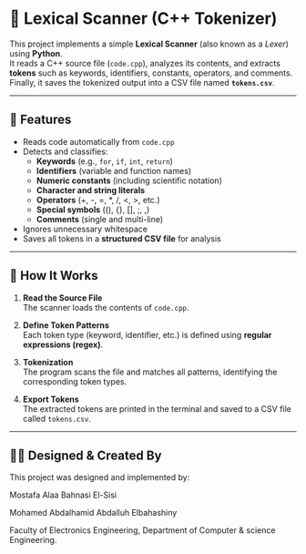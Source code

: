 # 🧩 Lexical Scanner (C++ Tokenizer)

This project implements a simple **Lexical Scanner** (also known as a *Lexer*) using **Python**.  
It reads a C++ source file (`code.cpp`), analyzes its contents, and extracts **tokens** such as keywords, identifiers, constants, operators, and comments.  
Finally, it saves the tokenized output into a CSV file named **`tokens.csv`**.

---

## 🚀 Features

- Reads code automatically from `code.cpp`
- Detects and classifies:
  - **Keywords** (e.g., `for`, `if`, `int`, `return`)
  - **Identifiers** (variable and function names)
  - **Numeric constants** (including scientific notation)
  - **Character and string literals**
  - **Operators** (+, -, =, *, /, <, >, etc.)
  - **Special symbols** ((), {}, [], ;, ,)
  - **Comments** (single and multi-line)
- Ignores unnecessary whitespace
- Saves all tokens in a **structured CSV file** for analysis

---

## 🧠 How It Works

1. **Read the Source File**  
   The scanner loads the contents of `code.cpp`.

2. **Define Token Patterns**  
   Each token type (keyword, identifier, etc.) is defined using **regular expressions (regex)**.

3. **Tokenization**  
   The program scans the file and matches all patterns, identifying the corresponding token types.

4. **Export Tokens**  
   The extracted tokens are printed in the terminal and saved to a CSV file called `tokens.csv`.

---

## 👨‍💻 Designed & Created By

This project was designed and implemented by:

Mostafa Alaa Bahnasi El-Sisi

Mohamed Abdalhamid Abdalluh Elbahashiny

Faculty of  Electronics Engineering,
Department of Computer & science Engineering.
